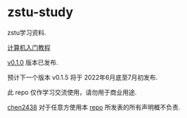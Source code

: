 # zstu-study

zstu学习资料.

[计算机入门教程](https://github.com/chen2438/zstu-study/blob/main/01%E8%AE%A1%E7%AE%97%E6%9C%BA%E5%85%A5%E9%97%A8%E6%95%99%E7%A8%8B)

[v0.1.0](https://github.com/chen2438/zstu-study/releases/tag/0.1.0) 版本已发布.

预计下一个版本 v0.1.5 将于 2022年6月底至7月初发布.

此 repo 仅作学习交流使用，请勿用于商业用途.

[chen2438](https://github.com/chen2438) 对于任意方使用本 [repo](https://github.com/chen2438/zstu-study) 所发表的所有声明概不负责.
